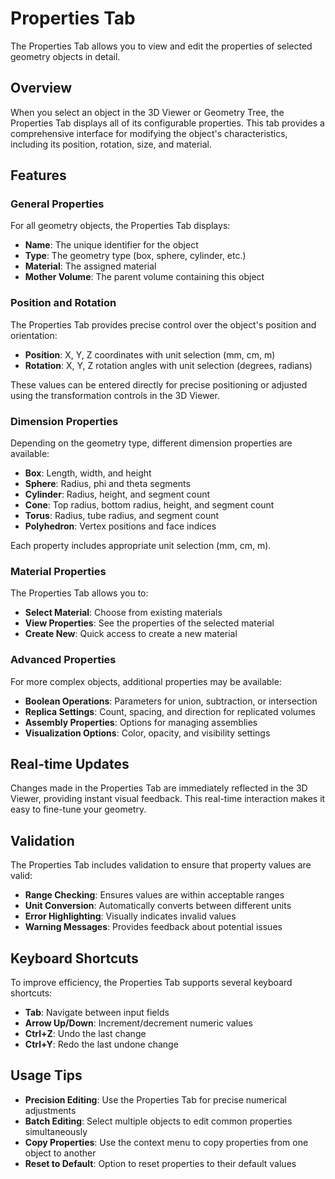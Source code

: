 # Properties Tab

The Properties Tab allows you to view and edit the properties of selected geometry objects in detail.

## Overview

When you select an object in the 3D Viewer or Geometry Tree, the Properties Tab displays all of its configurable properties. This tab provides a comprehensive interface for modifying the object's characteristics, including its position, rotation, size, and material.

## Features

### General Properties

For all geometry objects, the Properties Tab displays:

- **Name**: The unique identifier for the object
- **Type**: The geometry type (box, sphere, cylinder, etc.)
- **Material**: The assigned material
- **Mother Volume**: The parent volume containing this object

### Position and Rotation

The Properties Tab provides precise control over the object's position and orientation:

- **Position**: X, Y, Z coordinates with unit selection (mm, cm, m)
- **Rotation**: X, Y, Z rotation angles with unit selection (degrees, radians)

These values can be entered directly for precise positioning or adjusted using the transformation controls in the 3D Viewer.

### Dimension Properties

Depending on the geometry type, different dimension properties are available:

- **Box**: Length, width, and height
- **Sphere**: Radius, phi and theta segments
- **Cylinder**: Radius, height, and segment count
- **Cone**: Top radius, bottom radius, height, and segment count
- **Torus**: Radius, tube radius, and segment count
- **Polyhedron**: Vertex positions and face indices

Each property includes appropriate unit selection (mm, cm, m).

### Material Properties

The Properties Tab allows you to:

- **Select Material**: Choose from existing materials
- **View Properties**: See the properties of the selected material
- **Create New**: Quick access to create a new material

### Advanced Properties

For more complex objects, additional properties may be available:

- **Boolean Operations**: Parameters for union, subtraction, or intersection
- **Replica Settings**: Count, spacing, and direction for replicated volumes
- **Assembly Properties**: Options for managing assemblies
- **Visualization Options**: Color, opacity, and visibility settings

## Real-time Updates

Changes made in the Properties Tab are immediately reflected in the 3D Viewer, providing instant visual feedback. This real-time interaction makes it easy to fine-tune your geometry.

## Validation

The Properties Tab includes validation to ensure that property values are valid:

- **Range Checking**: Ensures values are within acceptable ranges
- **Unit Conversion**: Automatically converts between different units
- **Error Highlighting**: Visually indicates invalid values
- **Warning Messages**: Provides feedback about potential issues

## Keyboard Shortcuts

To improve efficiency, the Properties Tab supports several keyboard shortcuts:

- **Tab**: Navigate between input fields
- **Arrow Up/Down**: Increment/decrement numeric values
- **Ctrl+Z**: Undo the last change
- **Ctrl+Y**: Redo the last undone change

## Usage Tips

- **Precision Editing**: Use the Properties Tab for precise numerical adjustments
- **Batch Editing**: Select multiple objects to edit common properties simultaneously
- **Copy Properties**: Use the context menu to copy properties from one object to another
- **Reset to Default**: Option to reset properties to their default values
